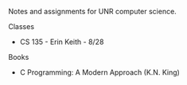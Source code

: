 Notes and assignments for UNR computer science.

Classes
- CS 135 - Erin Keith - 8/28

Books
- C Programming: A Modern Approach (K.N. King)
